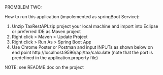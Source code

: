 PROMBLEM TWO:

How to run this application (impolemented as springBoot Service): 
1.	Unzip TaxRestAPI.zip project your local machine and import into Eclipse or preferred IDE as Maven project
2.	Right click > Maven > Update Project 
3.	Right click > Run As > Spring Boot App
4.	Use Chrome Poster or Postman and input INPUTs as shown below on end point
 	http://localhost:9596/api/tax/calculate  (note that the port is predefined in the application.property file)

NOTE: see README.doc on the project 
